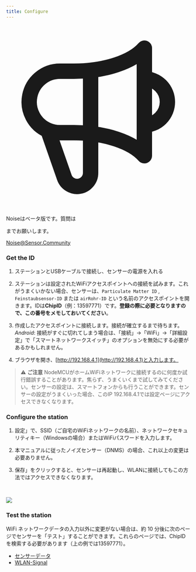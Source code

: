 ```yaml
---
title: Configure
---
```


  <div class="max-w-screen-xl mx-auto pb-5">
      <div class="p-2 rounded-lg bg-indigo-100 shadow-lg sm:p-3">
      <div class="flex items-center">
            <span class="p-2 rounded-lg bg-indigo-500">
              <svg class="h-8 w-8 text-white" fill="none" viewBox="0 0 24 24" stroke="currentColor">
                <path stroke-linecap="round" stroke-linejoin="round" stroke-width="2" d="M11 5.882V19.24a1.76 1.76 0 01-3.417.592l-2.147-6.15M18 13a3 3 0 100-6M5.436 13.683A4.001 4.001 0 017 6h1.832c4.1 0 7.625-1.234 9.168-3v14c-1.543-1.766-5.067-3-9.168-3H7a3.988 3.988 0 01-1.564-.317z" />
              </svg>
            </span>
        <div class="flex flex-wrap">
          <div class="flex-wrap flex">
            <p class="pt-1 text-indigo-700 font-medium">
                Noiseはベータ版です。質問は<p>までお願いします。</p>
          <a href="mailto:Noise@Sensor.Community" class="ml-1 font-medium underline text-white hover:text-yellow-600">
                  Noise@Sensor.Community</a>
          </div>
           </div>
      </div>
    </div>
  </div>

### Get the ID
1. ステーションとUSBケーブルで接続し、センサーの電源を入れる

2. ステーションは設定されたWiFiアクセスポイントへの接続を試みます。これがうまくいかない場合、センサーは、`Particulate Matter ID` , `Feinstaubsensor-ID` または `airRohr-ID` という名前のアクセスポイントを開きます。IDは**ChipID**（例：13597771）です。**登録の際に必要となりますので、この番号をメモしておいてください**。

3. 作成したアクセスポイントに接続します。接続が確立するまで待ちます。<br>*Android*: 接続がすぐに切れてしまう場合は、「接続」→「WiFi」→「詳細設定」で「スマートネットワークスイッチ」のオプションを無効にする必要があるかもしれません。

4. ブラウザを開き、[http://192.168.4.1](http://192.168.4.1)と入力します。

> ⚠️ **ご注意** NodeMCUがホームWiFiネットワークに接続するのに何度か試行錯誤することがあります。焦らず、うまくいくまで試してみてください。センサーの設定は、スマートフォンからも行うことができます。センサーの設定がうまくいった場合、このIP 192.168.4.1では設定ページにアクセスできなくなります。

### Configure the station
1. 設定」で、SSID（ご自宅のWiFiネットワークの名前）、ネットワークセキュリティキー（Windowsの場合）またはWiFiパスワードを入力します。

2. 本マニュアルに従ったノイズセンサー（DNMS）の場合、これ以上の変更は必要ありません。

3. 保存」をクリックすると、センサーは再起動し、WLANに接続してもこの方法ではアクセスできなくなります。

<br>

<img src="../docs/airrohr_config_initial.jpg" loading="lazy"/><br>

### Test the station
WiFi ネットワークデータの入力以外に変更がない場合は、約 10 分後に次のページでセンサーを「テスト」することができます。これらのページでは、ChipIDを検索する必要があります（上の例では13597771）。

 * [センサーデータ](www.madavi.de/sensor/graph.php)
 * [WLAN-Signal](www.madavi.de/sensor/signal.php)



